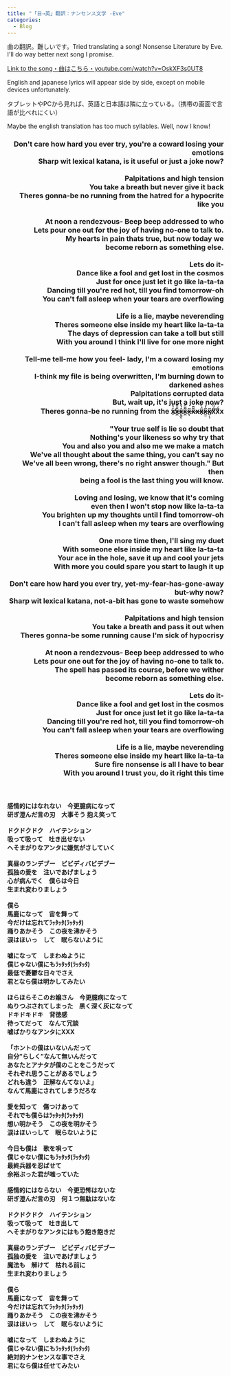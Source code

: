 ```yaml
---  
title: "「日→英」翻訳：ナンセンス文学 -Eve"
categories:
  - Blog
---
```


曲の翻訳。難しいです。Tried translating a song! Nonsense Literature by Eve. I'll do way better next song I promise. 

<a href="https://www.youtube.com/watch?v=OskXF3s0UT8">Link to the song・曲はこちら・youtube.com/watch?v=OskXF3s0UT8</a>

English and japanese lyrics will appear side by side, except on mobile devices unfortunately.

タブレットやPCから見れば、英語と日本語は隣に立っている。（携帯の画面で言語が比べれにくい）

Maybe the english translation has too much syllables. Well, now I know!

<div class="row">
  <div class="6u 12u$(mobile)">
    <div class="item">
      <header>
      <h3 align="right" style="word-break:keep-all">
        Don't care how hard you ever try, you're a coward losing your emotions<div></div>
        Sharp wit lexical katana, is it useful or just a joke now?<div></div>
        <br>
        Palpitations and high tension<div></div>
        You take a breath but never give it back<div></div>
        Theres gonna-be no running from the hatred for a hypocrite like you<div></div>
        <br>
        At noon a rendezvous- Beep beep addressed to who<div></div>
        Lets pour one out for the joy of having no-one to talk to.<div></div>
        My hearts in pain thats true, but now today we<div></div>
        become reborn as something else.<div></div>
        <br>
        Lets do it-<div></div>
        Dance like a fool and get lost in the cosmos<div></div>
        Just for once just let it go like la-ta-ta<div></div>
        Dancing till you're red hot, till you find tomorrow-oh<div></div>
        You can't fall asleep when your tears are overflowing<div></div>
        <br>
        Life is a lie, maybe neverending<div></div>
        Theres someone else inside my heart like la-ta-ta<div></div>
        The days of depression can take a toll but still<div></div>
        With you around I think I'll live for one more night<div></div>
        <br>
        Tell-me tell-me how you feel- lady, I'm a coward losing my emotions<div></div>
        I-think my file is being overwritten, I'm burning down to darkened ashes<div></div>
        Palpitations corrupted data<div></div>
        But, wait up, it's just a joke now?<div></div>
        Theres gonna-be no running from the x̸̞̓̔̇x̶̯͋̈̈x̴̨̰̒̔ͅx̷̯͂̌̈́x̶̨̋x̷͌̑x̶ẍ̴̖́̀͂x̵̼̫̋̍́x̸̤̦͕̋ẍ̸́̈́͠ẍ̸́͂x<div></div>
        <br>
        "Your true self is lie so doubt that<div></div>
        Nothing's your likeness so why try that<div></div>
        You and also you and also me we make a match<div></div>
        We've all thought about the same thing, you can't say no<div></div>
        We've all been wrong, there's no right answer though." But then <div></div>
        being a fool is the last thing you will know.<div></div>
        <br>
        Loving and losing, we know that it's coming<div></div>
        even then I won't stop now like la-ta-ta<div></div>
        You brighten up my thoughts until I find tomorrow-oh<div></div>
        I can't fall asleep when my tears are overflowing<div></div>
        <br>
        One more time then, I'll sing my duet<div></div>
        With someone else inside my heart like la-ta-ta<div></div>
        Your ace in the hole, save it up and cool your jets<div></div>
        With more you could spare you start to laugh it up<div></div>
        <br>
        Don't care how hard you ever try, yet-my-fear-has-gone-away but-why now?<div></div>
        Sharp wit lexical katana, not-a-bit has gone to waste somehow<div></div>
        <br>
        Palpitations and high tension<div></div>
        You take a breath and pass it out when<div></div>
        Theres gonna-be some running cause I'm sick of hypocrisy<div></div>
        <br>
        At noon a rendezvous- Beep beep addressed to who<div></div>
        Lets pour one out for the joy of having no-one to talk to.<div></div>
        The spell has passed its course, before we wither<div></div>
        become reborn as something else.<div></div>
        <br>
        Lets do it-<div></div>
        Dance like a fool and get lost in the cosmos<div></div>
        Just for once just let it go like la-ta-ta<div></div>
        Dancing till you're red hot, till you find tomorrow-oh<div></div>
        You can't fall asleep when your tears are overflowing<div></div>
        <br>
        Life is a lie, maybe neverending<div></div>
        Theres someone else inside my heart like la-ta-ta<div></div>
        Sure fire nonsense is all I have to bear<div></div>
        With you around I trust you, do it right this time<div></div>
      </h3>
      </header>
    </div>
  </div>

  <div class="6u 12u$(mobile)">
    <div class="item">
      <header>
      <h4 align="left">
        感情的にはなれない　今更臆病になって<div></div>
        研ぎ澄んだ言の刃　大事そう 抱え笑って<div></div>
        <br>
        ドクドクドク　ハイテンション<div></div>
        吸って吸って　吐き出せない<div></div>
        へそまがりなアンタに嫌気がさしていく<div></div>
        <br>
        真昼のランデブー　ビビディバビデブー<div></div>
        孤独の愛を　注いであげましょう<div></div>
        心が病んでく　僕らは今日<div></div>
        生まれ変わりましょう<div></div>
        <br>
        僕ら<div></div>
        馬鹿になって　宙を舞って<div></div>
        今だけは忘れてﾗｯﾀｯﾀ(ﾗｯﾀｯﾀ)<div></div>
        踊りあかそう　この夜を沸かそう<div></div>
        涙はほいっ　して　眠らないように<div></div>
        <br>
        嘘になって　しまわぬように<div></div>
        僕じゃない僕にもﾗｯﾀｯﾀ(ﾗｯﾀｯﾀ)　<div></div>
        最低で憂鬱な日々でさえ<div></div>
        君となら僕は明かしてみたい<div></div>
        <br>
        ほらほらそこのお嬢さん　今更臆病になって<div></div>
        ぬりつぶされてしまった　黒く深く灰になって<div></div>
        ドキドキドキ　背徳感<div></div>
        待ってだって　なんて冗談<div></div>
        嘘ばかりなアンタにXXX<div></div>
        <br>
        「ホントの僕はいないんだって<div></div>
        自分”らしく”なんて無いんだって<div></div>
        あなたとアナタが僕のことをこうだって<div></div>
        それぞれ思うことがあるでしょう<div></div>
        どれも違う　正解なんてないよ」<div></div>
        なんて馬鹿にされてしまうだろな<div></div>
        <br>
        愛を知って　傷つけあって<div></div>
        それでも僕らはﾗｯﾀｯﾀ(ﾗｯﾀｯﾀ)<div></div>
        想い明かそう　この夜を明かそう<div></div>
        涙はほいっして　眠らないように<div></div>
        <br>
        今日も僕は　歌を唄って<div></div>
        僕じゃない僕にもﾗｯﾀｯﾀ(ﾗｯﾀｯﾀ)<div></div>
        最終兵器を忍ばせて<div></div>
        余裕ぶった君が嗤っていた<div></div>
        <br>
        感情的にはならない　今更恐怖はないな<div></div>
        研ぎ澄んだ言の刃　何１つ無駄はないな<div></div>
        <br>
        ドクドクドク　ハイテンション<div></div>
        吸って吸って　吐き出して<div></div>
        へそまがりなアンタにはもう飽き飽きだ<div></div>
        <br>
        真昼のランデブー　ビビディバビデブー<div></div>
        孤独の愛を　注いであげましょう<div></div>
        魔法も　解けて　枯れる前に<div></div>
        生まれ変わりましょう<div></div>
        <br>
        僕ら<div></div>
        馬鹿になって　宙を舞って<div></div>
        今だけは忘れてﾗｯﾀｯﾀ(ﾗｯﾀｯﾀ)<div></div>
        踊りあかそう　この夜を沸かそう<div></div>
        涙はほいっ　して　眠らないように<div></div>
        <br>
        嘘になって　しまわぬように<div></div>
        僕じゃない僕にもﾗｯﾀｯﾀ(ﾗｯﾀｯﾀ)<div></div>
        絶対的ナンセンスな事でさえ<div></div>
        君になら僕は任せてみたい<div></div>
      </h4>
      </header>
    </div>
  </div>

</div>




